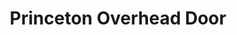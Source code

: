 ---
title: "Princeton Overhead Door"
url: /princeton-junction/princeton-overhead-door/
shop: Türen
---